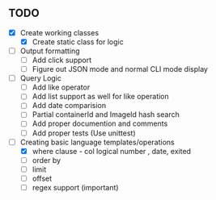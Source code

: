 ## TODO

- [x] Create working classes
  - [x] Create static class for logic

- [ ] Output formatting
  - [ ] Add click support
  - [ ] Figure out JSON mode and normal CLI mode display

- [ ] Query Logic
  - [ ] Add like operator
  - [ ] Add list support as well for like operation
  - [ ] Add date comparision
  - [ ] Partial containerId and ImageId hash search
  - [ ] Add proper documention and comments
  - [ ] Add proper tests (Use unittest)

- [ ] Creating basic language templates/operations
  - [x] where clause - col logical number , date, exited
  - [ ] order by
  - [ ] limit
  - [ ] offset
  - [ ] regex support (important)
